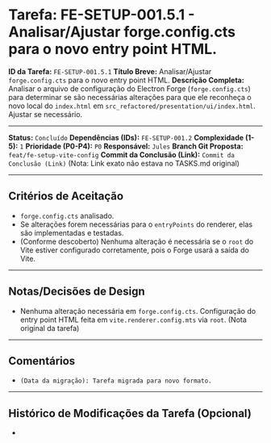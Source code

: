 # Tarefa: FE-SETUP-001.5.1 - Analisar/Ajustar forge.config.cts para o novo entry point HTML.

**ID da Tarefa:** `FE-SETUP-001.5.1`
**Título Breve:** Analisar/Ajustar `forge.config.cts` para o novo entry point HTML.
**Descrição Completa:**
Analisar o arquivo de configuração do Electron Forge (`forge.config.cts`) para determinar se são necessárias alterações para que ele reconheça o novo local do `index.html` em `src_refactored/presentation/ui/index.html`. Ajustar se necessário.

---

**Status:** `Concluído`
**Dependências (IDs):** `FE-SETUP-001.2`
**Complexidade (1-5):** `1`
**Prioridade (P0-P4):** `P0`
**Responsável:** `Jules`
**Branch Git Proposta:** `feat/fe-setup-vite-config`
**Commit da Conclusão (Link):** `Commit da Conclusão (Link)` (Nota: Link exato não estava no TASKS.md original)

---

## Critérios de Aceitação
- `forge.config.cts` analisado.
- Se alterações forem necessárias para o `entryPoints` do renderer, elas são implementadas e testadas.
- (Conforme descoberto) Nenhuma alteração é necessária se o `root` do Vite estiver configurado corretamente, pois o Forge usará a saída do Vite.

---

## Notas/Decisões de Design
- Nenhuma alteração necessária em `forge.config.cts`. Configuração do entry point HTML feita em `vite.renderer.config.mts` via `root`. (Nota original da tarefa)

---

## Comentários
- `(Data da migração): Tarefa migrada para novo formato.`

---

## Histórico de Modificações da Tarefa (Opcional)
-

